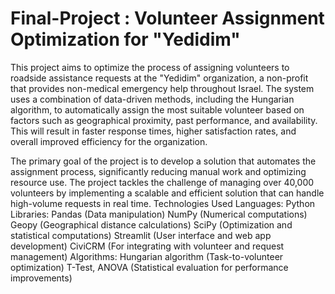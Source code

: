 # Final-Project : Volunteer Assignment Optimization for "Yedidim"

This project aims to optimize the process of assigning volunteers to roadside assistance requests at the "Yedidim" organization, a non-profit that provides non-medical emergency help throughout Israel. The system uses a combination of data-driven methods, including the Hungarian algorithm, to automatically assign the most suitable volunteer based on factors such as geographical proximity, past performance, and availability. This will result in faster response times, higher satisfaction rates, and overall improved efficiency for the organization.

The primary goal of the project is to develop a solution that automates the assignment process, significantly reducing manual work and optimizing resource use. The project tackles the challenge of managing over 40,000 volunteers by implementing a scalable and efficient solution that can handle high-volume requests in real time.
Technologies Used
Languages: Python
Libraries:
Pandas (Data manipulation)
NumPy (Numerical computations)
Geopy (Geographical distance calculations)
SciPy (Optimization and statistical computations)
Streamlit (User interface and web app development)
CiviCRM (For integrating with volunteer and request management)
Algorithms:
Hungarian algorithm (Task-to-volunteer optimization)
T-Test, ANOVA (Statistical evaluation for performance improvements)

